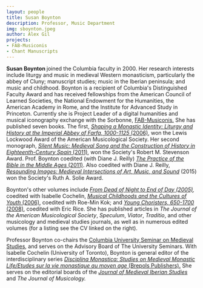 ```yaml
---
layout: people
title: Susan Boynton	
description: Professor, Music Department
img: sboynton.jpeg
author: Alex Gil
projects:
- FAB-Musiconis
- Chant Manuscripts
---
```


<strong>Susan Boynton </strong>joined the Columbia faculty in 2000. Her research interests include liturgy and music in medieval Western monasticism, particularly the abbey of Cluny; manuscript studies; music in the Iberian peninsula; and music and childhood.  Boynton is a recipient of Columbia's Distinguished Faculty Award and has received fellowships from the American Council of Learned Societies, the National Endowment for the Humanities, the American Academy in Rome, and the Institute for Advanced Study in Princeton. Currently she is Project Leader of a digital humanities and musical iconography exchange with the Sorbonne, <a href="http://edblogs.columbia.edu/musiconis/">FAB-Musiconis.</a> She has published seven books. The first, <a href="http://books.google.com/books?id=ruIq7ej3elkC&amp;printsec=frontcover&amp;source=gbs_ge_summary_r&amp;cad=0#v=onepage&amp;q&amp;f=false"><em>Shaping a Monastic Identity: Liturgy and History at the Imperial Abbey of Farfa, 1000-1125</em> (2006)</a>, won the Lewis Lockwood Award of the American Musicological Society. Her second monograph, <a href="http://books.google.com/books?id=jwXbvpqQN8cC&amp;lpg=PP1&amp;pg=PP1#v=onepage&amp;q&amp;f=false"><em>Silent Music: Medieval Song and the Construction of History in Eighteenth-Century Spain</em> (2011)</a>, won the Society's Robert M. Stevenson Award. Prof. Boynton coedited (with Diane J. Reilly) <a href="http://cup.columbia.edu/book/978-0-231-14826-9/the-practice-of-the-bible-in-the-middle-ages"><em>The Practice of the Bible in the Middle Ages</em> (2011)</a>. Also coedited with Diane J. Reilly,  <em><a href="http://www.brepols.net/Pages/ShowProduct.aspx?prod_id=IS-9782503554372-1">Resounding Images: Medieval Intersections of Art, Music, and Sound</a> </em>(2015) won the Society's Ruth A. Solie Award.

Boynton's other volumes include <em><a href="http://brepols.metapress.com/content/m6753p/">From Dead of Night to End of Day (2005)</a>, </em>coedited with Isabelle Cochelin, <a href="http://books.google.com/books?id=0mkDfDjdQ8sC&amp;lpg=PP1&amp;pg=PP1#v=onepage&amp;q&amp;f=false"><em>Musical Childhoods and the Cultures of Youth</em></a><a href="http://books.google.com/books?id=0mkDfDjdQ8sC&amp;lpg=PP1&amp;pg=PP1#v=onepage&amp;q&amp;f=false"> (2006)</a>, coedited with Roe-Min Kok; and <a href="http://books.google.com/books?id=pk3KtYRaYncC&amp;lpg=PP1&amp;pg=PP1#v=onepage&amp;q&amp;f=false"><em>Young Choristers, 650-1700</em> (2008)</a>, coedited with Eric Rice. She has published articles in <em>The Journal of the American Musicological Society</em>, <em>Speculum</em>, <em>Viator</em>, <em>Traditio</em>, and other musicology and medieval studies journals, as well as in numerous edited volumes (for a listing see the CV linked on the right).

Professor Boynton co-chairs the <a href="http://universityseminars.columbia.edu/seminars/medieval-studies/">Columbia University Seminar on Medieval Studies</a>, and serves on the Advisory Board of The University Seminars. With Isabelle Cochelin (University of Toronto), Boynton is general editor of the interdisciplinary series <a href="http://www.brepols.net/Pages/BrowseBySeries.aspx?TreeSeries=DM"><em>Disciplina Monastica: Studies on Medieval Monastic Life/Etudes sur la vie monastique au moyen age</em> (Brepols Publishers).</a> She serves on the editorial boards of the <em><a href="http://www.tandfonline.com/toc/ribs20/current#.UZKGvkol9Ec">Journal of Medieval Iberian Studies</a> </em>and<em> The Journal of</em> <em>Musicology.</em>